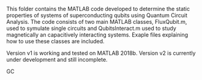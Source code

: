 This folder contains the MATLAB code developed to determine the static properties of systems of superconducting qubits using Quantum Circuit Analysis.
The code consists of two main MATLAB classes, FluxQubit.m, used to symulate single circuits and QubitsInteract.m used to study magnetically an capacitively interacting systems.
Exaple files explaining how to use these classes are included.

Version v1 is working and tested on MATLAB 2018b.
Version v2 is currently under development and still incomplete.

GC